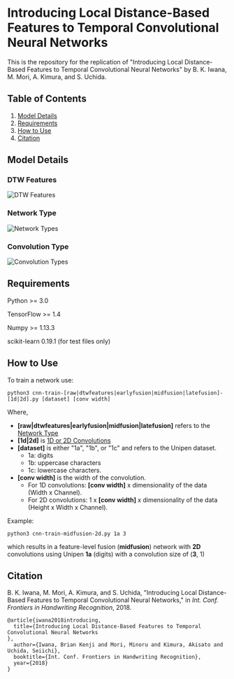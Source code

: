 # Introducing Local Distance-Based Features to Temporal Convolutional Neural Networks

This is the repository for the replication of "Introducing Local Distance-Based Features to Temporal Convolutional Neural Networks" by B. K. Iwana, M. Mori, A. Kimura, and S. Uchida.

## Table of Contents

1. [Model Details](#model-details)
2. [Requirements](#requirements)
3. [How to Use](#how-to-use)
4. [Citation](#citation)

## Model Details

### DTW Features
![DTW Features](https://github.com/uchidalab/dtw-features-cnn/blob/master/readme/dtwfeatures.PNG "DTW Features")

### Network Type
![Network Types](https://github.com/uchidalab/dtw-features-cnn/blob/master/readme/multimodal.PNG "Network Types")

### Convolution Type
![Convolution Types](https://github.com/uchidalab/dtw-features-cnn/blob/master/readme/convolutiontype.PNG "Convolution Types")

## Requirements
Python >= 3.0

TensorFlow >= 1.4

Numpy >= 1.13.3

scikit-learn 0.19.1 (for test files only)

## How to Use

To train a network use:

```
python3 cnn-train-[raw|dtwfeatures|earlyfusion|midfusion|latefusion]-[1d|2d].py [dataset] [conv width]
```
Where,
* **\[raw|dtwfeatures|earlyfusion|midfusion|latefusion]** refers to the [Network Type](#network-type)
* **\[1d|2d]** is [1D or 2D Convolutions](#convolution-type)
* **\[dataset]** is either "1a", "1b", or "1c" and refers to the Unipen dataset. 
  * 1a: digits
  * 1b: uppercase characters
  * 1c: lowercase characters.
* **\[conv width]** is the width of the convolution. 
  * For 1D convolutions: **\[conv width]** x dimensionality of the data (Width x Channel). 
  * For 2D convolutions: 1 x **\[conv width]** x dimensionality of the data (Height x Width x Channel).

Example:
```
python3 cnn-train-midfusion-2d.py 1a 3
```
which results in a feature-level fusion (**midfusion**) network with **2D** convolutions using Unipen **1a** (digits) with a convolution size of (**3**, 1)

## Citation

B. K. Iwana, M. Mori, A. Kimura, and S. Uchida, "Introducing Local Distance-Based Features to Temporal Convolutional Neural Networks," in *Int. Conf. Frontiers in Handwriting Recognition*, 2018.

```
@article{iwana2018introducing,
  title={Introducing Local Distance-Based Features to Temporal Convolutional Neural Networks
},
  author={Iwana, Brian Kenji and Mori, Minoru and Kimura, Akisato and Uchida, Seiichi},
  booktitle={Int. Conf. Frontiers in Handwriting Recognition},
  year={2018}
}
```
